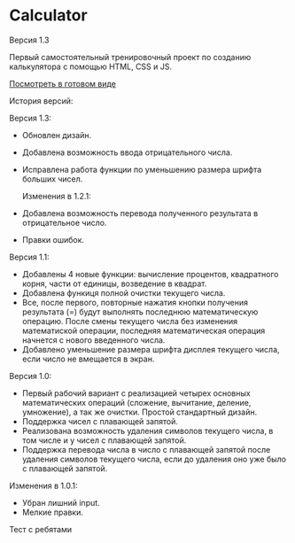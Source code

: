 # Calculator
Версия 1.3

Первый самостоятельный тренировочный проект по созданию калькулятора с помощью HTML, CSS и JS.

[Посмотреть в готовом виде](https://edmsl.github.io/calculator/)

История версий:

Версия 1.3:
  - Обновлен дизайн.
  - Добавлена возможность ввода отрицательного числа.
  - Исправлена работа функции по уменьшению размера шрифта больших чисел.
  
    Изменения в 1.2.1:
  - Добавлена возможность перевода полученного результата в отрицательное число.
  - Правки ошибок.

Версия 1.1:
  - Добавлены 4 новые функции: вычисление процентов, квадратного корня, части от единицы, возведение в квадрат.
  - Добавлена функиця полной очистки текущего числа.
  - Все, после первого, повторные нажатия кнопки получения результата (=) будут выполнять последнюю математическую операцию. После смены текущего числа без изменения математиской операции, последняя математическая операция начнется с нового введенного числа.
  - Добавлено уменьшение размера шрифта дисплея текущего числа, если число не вмещается в экран.

Версия 1.0:
  - Первый рабочий вариант с реализацией четырех основных математических операций (сложение, вычитание, деление, умножение), а так же очистки. Простой стандартный дизайн.
  - Поддержка чисел с плавающей запятой.
  - Реализована возможность удаления символов текущего числа, в том числе и у чисел с плавающей запятой.
  - Поддержка перевода числа в число с плавающей запятой после удаления символов текущего числа, если до удаления оно уже было с плавающей запятой.

  Изменения в 1.0.1:
  - Убран лишний input.
  - Мелкие правки.

  Тест с ребятами
